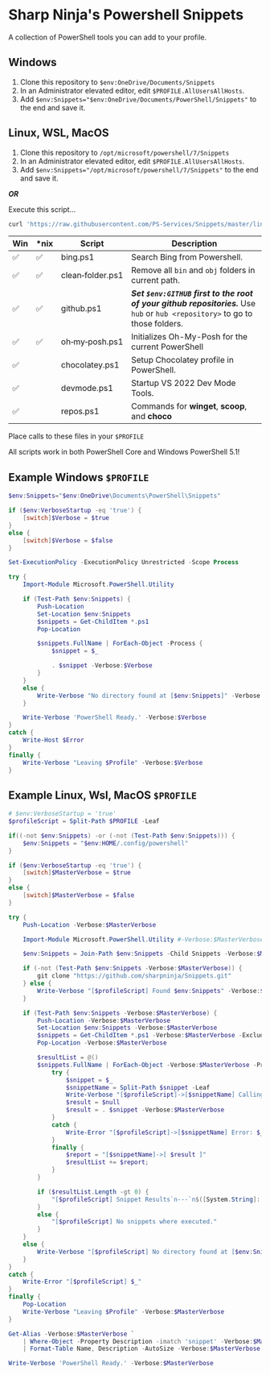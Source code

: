 # Sharp Ninja's Powershell Snippets

A collection of PowerShell tools you can add to your profile.

## Windows

1. Clone this repository to `$env:OneDrive/Documents/Snippets`
2. In an Administrator elevated editor, edit `$PROFILE.AllUsersAllHosts`.  
3. Add `$env:Snippets="$env:OneDrive/Documents/PowerShell/Snippets"` to the end and save it.

## Linux, WSL, MacOS

1. Clone this repository to `/opt/microsoft/powershell/7/Snippets`
2. In an Administrator elevated editor, edit `$PROFILE.AllUsersAllHosts`.  
3. Add `$env:Snippets="/opt/microsoft/powershell/7/Snippets"` to the end and save it.

___OR___

Execute this script...

```bash
curl 'https://raw.githubusercontent.com/PS-Services/Snippets/master/linux-setup.sh' -v | /bin/bash
```

| Win | *nix | Script           | Description                                                                                                                  |
|-----|------|------------------|------------------------------------------------------------------------------------------------------------------------------|
| :white_check_mark: | :white_check_mark:  | bing.ps1         | Search Bing from Powershell.                                                                                                 |
| :white_check_mark: | :white_check_mark:  | clean&#x2011;folder.ps1 | Remove all `bin` and `obj` folders in current path.                                                                          |
| :white_check_mark: | :white_check_mark:  | github.ps1       | **_Set `$env:GITHUB` first to the root of your github repositories._**  Use `hub` or `hub <repository>` to go to those folders. |
| :white_check_mark: | :white_check_mark:  | oh&#x2011;my&#x2011;posh.ps1   | Initializes Oh-My-Posh for the current PowerShell
| :white_check_mark: |  | chocolatey.ps1   | Setup Chocolatey profile in PowerShell.                                                                                      |
| :white_check_mark: |  | devmode.ps1      | Startup VS 2022 Dev Mode Tools.                                                                                              |
| :white_check_mark: |  | repos.ps1        | Commands for **winget**, **scoop**, and **choco**                                                                            |

Place calls to these files in your `$PROFILE`

All scripts work in both PowerShell Core and Windows PowerShell 5.1!

## Example Windows `$PROFILE`

```powershell
$env:Snippets="$env:OneDrive\Documents\PowerShell\Snippets"

if ($env:VerboseStartup -eq 'true') {
    [switch]$Verbose = $true
}
else {
    [switch]$Verbose = $false
}

Set-ExecutionPolicy -ExecutionPolicy Unrestricted -Scope Process

try {
    Import-Module Microsoft.PowerShell.Utility

    if (Test-Path $env:Snippets) {
        Push-Location
        Set-Location $env:Snippets
        $snippets = Get-ChildItem *.ps1
        Pop-Location

        $snippets.FullName | ForEach-Object -Process {
            $snippet = $_

            . $snippet -Verbose:$Verbose
        }
    }
    else {
        Write-Verbose "No directory found at [$env:Snippets]" -Verbose:$Verbose~
    }

    Write-Verbose 'PowerShell Ready.' -Verbose:$Verbose
}
catch {
    Write-Host $Error
}
finally {
    Write-Verbose "Leaving $Profile" -Verbose:$Verbose
}
```

## Example Linux, Wsl, MacOS `$PROFILE`

```powershell
# $env:VerboseStartup = 'true'
$profileScript = Split-Path $PROFILE -Leaf

if((-not $env:Snippets) -or (-not (Test-Path $env:Snippets))) {
    $env:Snippets = "$env:HOME/.config/powershell"
}

if ($env:VerboseStartup -eq 'true') {
    [switch]$MasterVerbose = $true
}
else {
    [switch]$MasterVerbose = $false
}

try {
    Push-Location -Verbose:$MasterVerbose

    Import-Module Microsoft.PowerShell.Utility #-Verbose:$MasterVerbose

    $env:Snippets = Join-Path $env:Snippets -Child Snippets -Verbose:$MasterVerbose

    if (-not (Test-Path $env:Snippets -Verbose:$MasterVerbose)) {
        git clone "https://github.com/sharpninja/Snippets.git"
    } else {
        Write-Verbose "[$profileScript] Found $env:Snippets" -Verbose:$MasterVerbose
    }

    if (Test-Path $env:Snippets -Verbose:$MasterVerbose) {
        Push-Location -Verbose:$MasterVerbose
        Set-Location $env:Snippets -Verbose:$MasterVerbose
        $snippets = Get-ChildItem *.ps1 -Verbose:$MasterVerbose -Exclude common.ps1
        Pop-Location -Verbose:$MasterVerbose

        $resultList = @()
        $snippets.FullName | ForEach-Object -Verbose:$MasterVerbose -Process {
            try {
                $snippet = $_
                $snippetName = Split-Path $snippet -Leaf
                Write-Verbose "[$profileScript]->[$snippetName] Calling with: -Verbose:`$$MasterVerbose" -Verbose:$MasterVerbose
                $result = $null
                $result = . $snippet -Verbose:$MasterVerbose
            }
            catch {
                Write-Error "[$profileScript]->[$snippetName] Error: $_"
            }
            finally {
                $report = "[$snippetName]->[ $result ]"
                $resultList += $report;
            }
        }

        if ($resultList.Length -gt 0) {
            "[$profileScript] Snippet Results`n---`n$([System.String]::Join("`n", $resultList))`n---`n"
        }
        else {
            "[$profileScript] No snippets where executed."
        }
    }
    else {
        Write-Verbose "[$profileScript] No directory found at [$env:Snippets]" -Verbose:$MasterVerbose
    }
}
catch {
    Write-Error "[$profileScript] $_"
}
finally {
    Pop-Location
    Write-Verbose "Leaving $Profile" -Verbose:$MasterVerbose
}

Get-Alias -Verbose:$MasterVerbose `
    | Where-Object -Property Description -imatch 'snippet' -Verbose:$MasterVerbose `
    | Format-Table Name, Description -AutoSize -Verbose:$MasterVerbose

Write-Verbose 'PowerShell Ready.' -Verbose:$MasterVerbose
```
